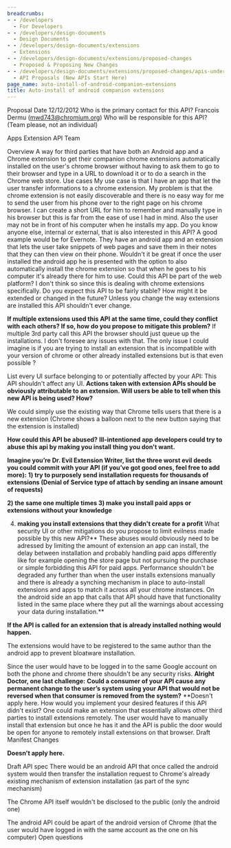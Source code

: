 ```yaml
---
breadcrumbs:
- - /developers
  - For Developers
- - /developers/design-documents
  - Design Documents
- - /developers/design-documents/extensions
  - Extensions
- - /developers/design-documents/extensions/proposed-changes
  - Proposed & Proposing New Changes
- - /developers/design-documents/extensions/proposed-changes/apis-under-development
  - API Proposals (New APIs Start Here)
page_name: auto-install-of-android-companion-extensions
title: Auto-install of android companion extensions
---
```


Proposal Date
12/12/2012
Who is the primary contact for this API?
Francois Dermu ([mwd743@chromium.org](mailto:mwd743@chromium.org))
Who will be responsible for this API? (Team please, not an individual)

Apps Extension API Team

Overview
A way for third parties that have both an Android app and a Chrome extension to
get their companion chrome extensions automatically installed on the user's
chrome browser without having to ask them to go to their browser and type in a
URL to download it or to do a search in the Chrome web store.
Use cases
My use case is that I have an app that let the user transfer informations to a
chrome extension. My problem is that the chrome extension is not easily
discoverable and there is no easy way for me to send the user from his phone
over to the right page on his chrome browser. I can create a short URL for him
to remember and manually type in his browser but this is far from the ease of
use I had in mind. Also the user may not be in front of his computer when he
installs my app.
Do you know anyone else, internal or external, that is also interested in this
API?
A good example would be for Evernote. They have an android app and an extension
that lets the user take snippets of web pages and save them in their notes that
they can then view on their phone. Wouldn't it be great if once the user
installed the android app he is presented with the option to also automatically
install the chrome extension so that when he goes to his computer it's already
there for him to use.
Could this API be part of the web platform?
I don't think so since this is dealing with chrome extensions specifically.
Do you expect this API to be fairly stable? How might it be extended or changed
in the future?
Unless you change the way extensions are installed this API shouldn't ever
change.

**If multiple extensions used this API at the same time, could they conflict
with each others? If so, how do you propose to mitigate this problem?**
If multiple 3rd party call this API the browser should just queue up the
installations. I don't foresee any issues with that. The only issue I could
imagine is if you are trying to install an extension that is incompatible with
your version of chrome or other already installed extensions but is that even
possible ?

List every UI surface belonging to or potentially affected by your API:
This API shouldn't affect any UI.
**Actions taken with extension APIs should be obviously attributable to an
extension. Will users be able to tell when this new API is being used? How?**

We could simply use the existing way that Chrome tells users that there is a new
extension (Chrome shows a balloon next to the new button saying that the
extension is installed)

**How could this API be abused?**
**Ill-intentioned app developers could try to abuse this api by making you
install thing you don't want.**

**Imagine you’re Dr. Evil Extension Writer, list the three worst evil deeds you could commit with your API (if you’ve got good ones, feel free to add more):**
**1) try to purposely send installation requests for thousands of extensions
(**Denial of Service type of attach by sending an insane amount of requests**)**

**2) the same one multiple times
3) make you install paid apps or extensions without your knowledge**

4) **making you install extensions that they didn't create for a profit**
What security UI or other mitigations do you propose to limit evilness made possible by this new API?**
These abuses would obviously need to be adressed by limiting the amount of
extension an app can install, the delay between installation and probably
handling paid apps differently like for example opening the store page but not
pursuing the purchase or simple forbidding this API for paid apps. Performance
shouldn't be degraded any further than when the user installs extensions
manually and there is already a synching mechanism in place to auto-install
extensions and apps to match it across all your chrome instances. On the android
side an app that calls that API should have that functionality listed in the
same place where they put all the warnings about accessing your data during
installation.**

**If the API is called for an extension that is already installed nothing would
happen.**

The extensions would have to be registered to the same author than the android
app to prevent bloatware installation.

Since the user would have to be logged in to the same Google account on both the
phone and chrome there shouldn't be any security risks.
**Alright Doctor, one last challenge:**
**Could a consumer of your API cause any permanent change to the user’s system using your API that would not be reversed when that consumer is removed from the system?**
**Doesn't apply here.
How would you implement your desired features if this API didn't exist?
One could make an extension that essentially allows other third parties to
install extensions remotely. The user would have to manually install that
extension but once he has it and the API is public the door would be open for
anyone to remotely install extensions on that browser.
Draft Manifest Changes

**Doesn't apply here.**

Draft API spec
There would be an android API that once called the android system would then
transfer the installation request to Chrome's already existing mechanism of
extension installation (as part of the sync mechanism)

The Chrome API itself wouldn't be disclosed to the public (only the android one)

The android API could be apart of the android version of Chrome (that the user
would have logged in with the same account as the one on his computer)
Open questions